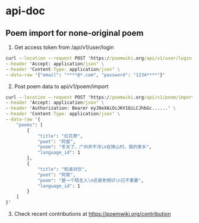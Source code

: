 # api-doc


## Poem import for none-original poem
1. Get access token from /api/v1/user/login
```cmd
curl --location --request POST 'https://poemwiki.org/api/v1/user/login' \
--header 'Accept: application/json' \
--header 'Content-Type: application/json' \
--data-raw '{"email": "****@*.com", "password": "1234****"}'
```

2. Post poem data to api/v1/poem/import
```cmd
curl --location --request POST 'https://poemwiki.org/api/v1/poem/import' \
--header 'Accept: application/json' \
--header 'Authorization: Bearer eyJ0eXAiOiJKV1QiLCJhbGc......' \
--header 'Content-Type: application/json' \
--data-raw '{
    "poems": [
        {
            "title": "红花草",
            "poet": "阿斐",
            "poem": "冬天了，广州并不冷\n在铸山村，我的家乡",
            "language_id": 1
        },
        {
            "title": "和谁对饮",
            "poet": "阿斐",
            "poem": "是一个陌生人\n还是老相识\n已不重要",
            "language_id": 1
        }
    ]
}'
```

3. Check recent contributions at https://poemwiki.org/contribution
